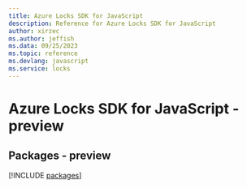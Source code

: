 ```yaml
---
title: Azure Locks SDK for JavaScript
description: Reference for Azure Locks SDK for JavaScript
author: xirzec
ms.author: jeffish
ms.data: 09/25/2023
ms.topic: reference
ms.devlang: javascript
ms.service: locks
---
```

# Azure Locks SDK for JavaScript - preview
## Packages - preview
[!INCLUDE [packages](locks-index.md)]